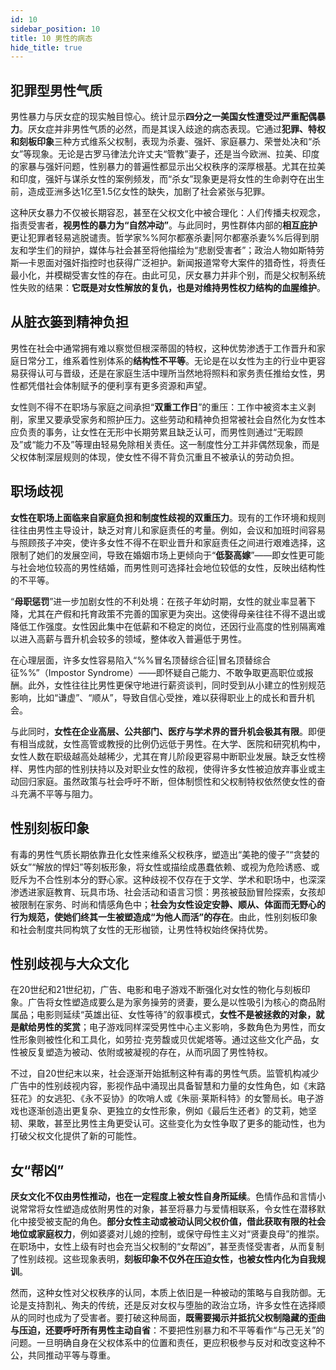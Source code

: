 ```yaml
---
id: 10
sidebar_position: 10
title: 10 男性的病态
hide_title: true
---
```


## 犯罪型男性气质

男性暴力与厌女症的现实触目惊心。统计显示**四分之一美国女性遭受过严重配偶暴力**。厌女症并非男性气质的必然，而是其误入歧途的病态表现。它通过**犯罪、特权和刻板印象**三种方式维系父权制，表现为杀妻、强奸、家庭暴力、荣誉处决和“杀女”等现象。无论是古罗马律法允许丈夫“管教”妻子，还是当今欧洲、拉美、印度的家暴与强奸问题，性别暴力的普遍性都显示出父权秩序的深厚根基。尤其在拉美和印度，强奸与谋杀女性的案例频发，而“杀女”现象更是将女性的生命剥夺在出生前，造成亚洲多达1亿至1.5亿女性的缺失，加剧了社会紧张与犯罪。

这种厌女暴力不仅被长期容忍，甚至在父权文化中被合理化：人们传播夫权观念，指责受害者，**视男性的暴力为“自然冲动”**。与此同时，男性群体内部的**相互庇护**更让犯罪者轻易逃脱谴责。哲学家%%阿尔都塞杀妻|阿尔都塞杀妻%%后得到朋友和学生们的辩护，媒体与社会甚至将他描绘为“悲剧受害者”；政治人物如斯特劳斯—卡恩面对强奸指控时也获得广泛袒护。新闻报道常夸大案件的猎奇性，将责任最小化，并模糊受害女性的存在。由此可见，厌女暴力并非个别，而是父权制系统性失败的结果：**它既是对女性解放的复仇，也是对维持男性权力结构的血腥维护**。

## 从脏衣篓到精神负担

男性在社会中通常拥有难以察觉但根深蒂固的特权，这种优势渗透于工作晋升和家庭日常分工，维系着性别体系的**结构性不平等**。无论是在以女性为主的行业中更容易获得认可与晋级，还是在家庭生活中理所当然地将照料和家务责任推给女性，男性都凭借社会体制赋予的便利享有更多资源和声望。

女性则不得不在职场与家庭之间承担“**双重工作日**”的重压：工作中被资本主义剥削，家里又要承受家务和照护压力。这些劳动和精神负担常被社会自然化为女性本应负责的事务，让女性在无形中长期劳累且缺乏认可，而男性则通过“无暇顾及”或“能力不及”等理由轻易免除相关责任。这一制度性分工并非偶然现象，而是父权体制深层规则的体现，使女性不得不背负沉重且不被承认的劳动负担。

## 职场歧视

**女性在职场上面临来自家庭负担和制度性歧视的双重压力**。现有的工作环境和规则往往由男性主导设计，缺乏对育儿和家庭责任的考量。例如，会议和加班时间容易与照顾孩子冲突，使许多女性不得不在职业晋升和家庭责任之间进行艰难选择，这限制了她们的发展空间，导致在婚姻市场上更倾向于“**低娶高嫁**”——即女性更可能与社会地位较高的男性结婚，而男性则可选择社会地位较低的女性，反映出结构性的不平等。

“**母职惩罚**”进一步加剧女性的不利处境：在孩子年幼时期，女性的就业率显著下降，尤其在产假和托育政策不完善的国家更为突出。这使得母亲往往不得不退出或降低工作强度。女性因此集中在低薪和不稳定的岗位，还因行业高度的性别隔离难以进入高薪与晋升机会较多的领域，整体收入普遍低于男性。

在心理层面，许多女性容易陷入“%%冒名顶替综合征|冒名顶替综合征%%”（Impostor Syndrome）——即怀疑自己能力、不敢争取更高职位或报酬。此外，女性往往比男性更保守地进行薪资谈判，同时受到从小建立的性别规范影响，比如“谦虚”、“顺从”，导致自信心受挫，难以获得职业上的成长和晋升机会。

与此同时，**女性在企业高层、公共部门、医疗与学术界的晋升机会极其有限**。即便有相当成就，女性高管或教授的比例仍远低于男性。在大学、医院和研究机构中，女性人数在职级越高处越稀少，尤其在育儿阶段更容易中断职业发展。缺乏女性榜样、男性内部的性别扶持以及对职业女性的敌视，使得许多女性被迫放弃事业或主动回归家庭。虽然政策与社会呼吁不断，但体制惯性和父权制特权依然使女性的奋斗充满不平等与阻力。

## 性别刻板印象

有毒的男性气质长期依靠丑化女性来维系父权秩序，塑造出“美艳的傻子”“贪婪的妖女”“解放的悍妇”等刻板形象，将女性或描绘成愚蠢依赖、或视为危险诱惑、或贬斥为不合性别本分的野心家。这种歧视不仅存在于文学、学术和职场中，也深深渗透进家庭教育、玩具市场、社会活动和语言习惯：男孩被鼓励冒险探索，女孩却被限制在家务、时尚和情感角色中；**社会为女性设定安静、顺从、体面而无野心的行为规范，使她们终其一生被塑造成“为他人而活”的存在**。由此，性别刻板印象和社会制度共同构筑了女性的无形枷锁，让男性特权始终保持优势。

## 性别歧视与大众文化

在20世纪和21世纪初，广告、电影和电子游戏不断强化对女性的物化与刻板印象。广告将女性塑造成要么是为家务操劳的贤妻，要么是以性吸引为核心的商品附属品；电影则延续“英雄出征、女性等待”的叙事模式，**女性不是被拯救的对象，就是献给男性的奖赏**；电子游戏同样深受男性中心主义影响，多数角色为男性，而女性形象则被性化和工具化，如劳拉·克劳馥或贝优妮塔等。通过这些文化产品，女性被反复塑造为被动、依附或被凝视的存在，从而巩固了男性特权。

不过，自20世纪末以来，社会逐渐开始抵制这种有毒的男性气质。监管机构减少广告中的性别歧视内容，影视作品中涌现出具备智慧和力量的女性角色，如《末路狂花》的女逃犯、《永不妥协》的吹哨人或《朱丽·莱斯科特》的女警局长。电子游戏也逐渐创造出更复杂、更独立的女性形象，例如《最后生还者》的艾莉，她坚韧、果敢，甚至比男性主角更受认可。这些变化为女性争取了更多的能动性，也为打破父权文化提供了新的可能性。

## 女“帮凶”

**厌女文化不仅由男性推动，也在一定程度上被女性自身所延续**。色情作品和言情小说常常将女性塑造成依附男性的对象，甚至将暴力与爱情相联系，令女性在潜移默化中接受被支配的角色。**部分女性主动或被动认同父权价值，借此获取有限的社会地位或家庭权力**，例如婆婆对儿媳的控制，或保守母性主义对“贤妻良母”的推崇。在职场中，女性上级有时也会充当父权制的“女帮凶”，甚至责怪受害者，从而复制了性别歧视。这些现象表明，**刻板印象不仅外在压迫女性，也被女性内化为自我规训**。

然而，这种女性对父权秩序的认同，本质上依旧是一种被动的策略与自我防御。无论是支持割礼、殉夫的传统，还是反对女权与堕胎的政治立场，许多女性在选择顺从的同时也成为了受害者。要打破这种局面，**既需要揭示并抵抗父权制隐藏的歪曲与压迫，还要呼吁所有男性主动自省**：不要把性别暴力和不平等看作“与己无关”的问题。一旦明确自身在父权体系中的位置和责任，更应积极参与反对和改变这种不公，共同推动平等与尊重。